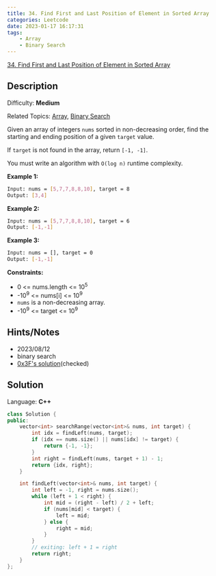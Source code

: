 ```yaml
---
title: 34. Find First and Last Position of Element in Sorted Array
categories: Leetcode
date: 2023-01-17 16:17:31
tags:
    - Array
    - Binary Search
---
```


[34\. Find First and Last Position of Element in Sorted Array](https://leetcode.com/problems/find-first-and-last-position-of-element-in-sorted-array/)

## Description

Difficulty: **Medium**

Related Topics: [Array](https://leetcode.com/tag/array/), [Binary Search](https://leetcode.com/tag/binary-search/)

Given an array of integers `nums` sorted in non-decreasing order, find the starting and ending position of a given `target` value.

If `target` is not found in the array, return `[-1, -1]`.

You must write an algorithm with `O(log n)` runtime complexity.

**Example 1:**

```bash
Input: nums = [5,7,7,8,8,10], target = 8
Output: [3,4]
```

**Example 2:**

```bash
Input: nums = [5,7,7,8,8,10], target = 6
Output: [-1,-1]
```

**Example 3:**

```bash
Input: nums = [], target = 0
Output: [-1,-1]
```

**Constraints:**

* 0 <= nums.length <= 10<sup>5</sup>
* -10<sup>9</sup> <= nums[i] <= 10<sup>9</sup>
* `nums` is a non-decreasing array.
* -10<sup>9</sup> <= target <= 10<sup>9</sup>

## Hints/Notes

* 2023/08/12
* binary search
* [0x3F's solution](https://leetcode.com/problems/find-first-and-last-position-of-element-in-sorted-array/?envType=company&envId=facebook&favoriteSlug=facebook-three-months)(checked)

## Solution

Language: **C++**

```C++
class Solution {
public:
    vector<int> searchRange(vector<int>& nums, int target) {
        int idx = findLeft(nums, target);
        if (idx == nums.size() || nums[idx] != target) {
            return {-1, -1};
        }
        int right = findLeft(nums, target + 1) - 1;
        return {idx, right};
    }

    int findLeft(vector<int>& nums, int target) {
        int left = -1, right = nums.size();
        while (left + 1 < right) {
            int mid = (right - left) / 2 + left;
            if (nums[mid] < target) {
                left = mid;
            } else {
                right = mid;
            }
        }
        // exiting: left + 1 = right
        return right;
    }
};
```

